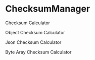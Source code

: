 # ChecksumManager
 
 Checksum Calculator
 
 Object Checksum Calculator
 
 Json Checksum Calculator
 
 Byte Aray Checksum Calculator
 

